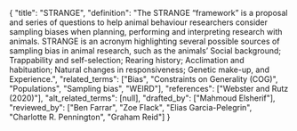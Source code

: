 {
    "title": "STRANGE",
    "definition": "The STRANGE “framework” is a proposal and series of questions to help animal behaviour researchers consider sampling biases when planning, performing and interpreting research with animals. STRANGE is an acronym highlighting several possible sources of sampling bias in animal research, such as the animals’ Social background; Trappability and self-selection; Rearing history; Acclimation and habituation; Natural changes in responsiveness; Genetic make-up, and Experience.",
    "related_terms": ["Bias", "Constraints on Generality (COG)", "Populations", "Sampling bias", "WEIRD"],
    "references": ["Webster and Rutz (2020)"],
    "alt_related_terms": [null],
    "drafted_by": ["Mahmoud Elsherif"],
    "reviewed_by": ["Ben Farrar", "Zoe Flack", "Elias Garcia-Pelegrin", "Charlotte R. Pennington", "Graham Reid"]
  }
